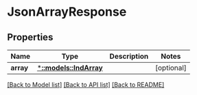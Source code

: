 # JsonArrayResponse

## Properties

Name | Type | Description | Notes
------------ | ------------- | ------------- | -------------
**array** | [***::models::IndArray**](INDArray.md) |  | [optional] 

[[Back to Model list]](../README.md#documentation-for-models) [[Back to API list]](../README.md#documentation-for-api-endpoints) [[Back to README]](../README.md)


